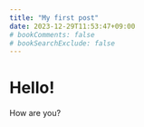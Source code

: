 ```yaml
---
title: "My first post"
date: 2023-12-29T11:53:47+09:00
# bookComments: false
# bookSearchExclude: false
---
```


# Hello!

How are you?